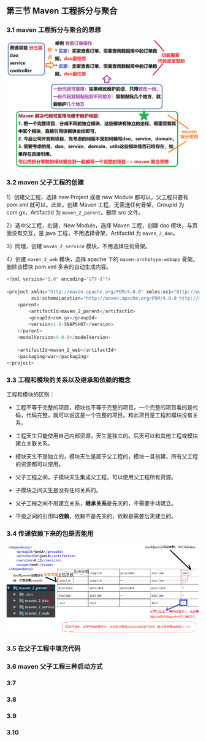## 第三节 Maven 工程拆分与聚合


### 3.1 maven 工程拆分与聚合的思想


<img src="./img7/11-split-aggregation.png" width=700>


### 3.2 maven 父子工程的创建

1）创建父工程，选择 new Project 或者 new Module 都可以，父工程只要有 pom.xml 就可以。此处，创建 Maven 工程，无需选任何骨架，GroupId 为 com.gx，ArtifactId 为 `maven_2_parent`。删除 src 文件。

2）选中父工程，右键，New Module，选择 Maven 工程，创建 dao 模块，与页面没有交互，是 java 工程，不用选择骨架，ArtifactId 为 `maven_2_dao`。

3）同理，创建 `maven_2_service` 模块，不用选择任何骨架。

4）创建 `maven_2_web` 模块，选择 apache 下的 `maven-archetype-webapp` 骨架。删除该模块 pom.xml 多余的自动生成内容。

```java
<?xml version="1.0" encoding="UTF-8"?>

<project xmlns="http://maven.apache.org/POM/4.0.0" xmlns:xsi="http://www.w3.org/2001/XMLSchema-instance"
         xsi:schemaLocation="http://maven.apache.org/POM/4.0.0 http://maven.apache.org/xsd/maven-4.0.0.xsd">
    <parent>
        <artifactId>maven_2_parent</artifactId>
        <groupId>com.gx</groupId>
        <version>1.0-SNAPSHOT</version>
    </parent>
    <modelVersion>4.0.0</modelVersion>

    <artifactId>maven_2_web</artifactId>
    <packaging>war</packaging>
</project>
```  


### 3.3 工程和模块的关系以及继承和依赖的概念

工程和模块的区别：

* 工程不等于完整的项目，模块也不等于完整的项目，一个完整的项目看的是代码，代码完整，就可以说这是一个完整的项目。和此项目是工程和模块没有关系。

* 工程天生只能使用自己内部资源，天生是独立的。后天可以和其他工程或模块建立关联关系。

* 模块天生不是独立的，模块天生是属于父工程的，模块一旦创建，所有父工程的资源都可以使用。

* 父子工程之间，子模块天生集成父工程，可以使用父工程所有资源。

* 子模块之间天生是没有任何关系的。

* 父子工程之间不用建立关系，**继承关系**是先天的，不需要手动建立。

* 平级之间的引用叫**依赖**，依赖不是先天的，依赖是需要后天建立的。



### 3.4 传递依赖下来的包是否能用


<img src="./img7/12-transitive-dependency.png" width=700>



### 3.5 在父子工程中填充代码







### 3.6 maven 父子工程三种启动方式






### 3.7 

### 3.8 


### 3.9 

### 3.10 




































































